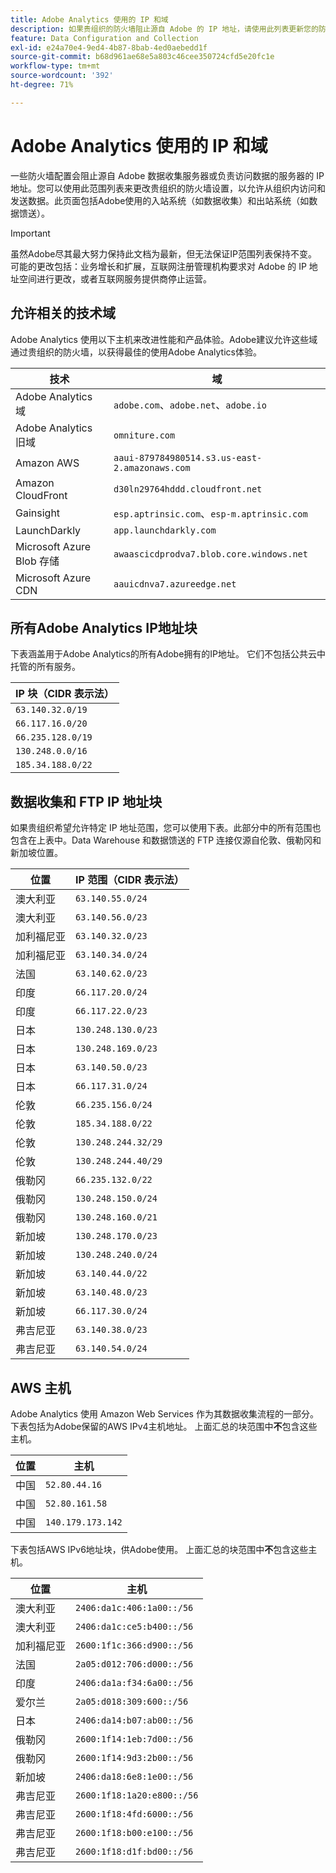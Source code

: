 ```yaml
---
title: Adobe Analytics 使用的 IP 和域
description: 如果贵组织的防火墙阻止源自 Adobe 的 IP 地址，请使用此列表更新您的防火墙设置。
feature: Data Configuration and Collection
exl-id: e24a70e4-9ed4-4b87-8bab-4ed0aebedd1f
source-git-commit: b68d961ae68e5a803c46cee350724cfd5e20fc1e
workflow-type: tm+mt
source-wordcount: '392'
ht-degree: 71%

---
```


# Adobe Analytics 使用的 IP 和域

一些防火墙配置会阻止源自 Adobe 数据收集服务器或负责访问数据的服务器的 IP 地址。您可以使用此范围列表来更改贵组织的防火墙设置，以允许从组织内访问和发送数据。此页面包括Adobe使用的入站系统（如数据收集）和出站系统（如数据馈送）。

>[!IMPORTANT]
>
>虽然Adobe尽其最大努力保持此文档为最新，但无法保证IP范围列表保持不变。 可能的更改包括：业务增长和扩展，互联网注册管理机构要求对 Adobe 的 IP 地址空间进行更改，或者互联网服务提供商停止运营。

## 允许相关的技术域

Adobe Analytics 使用以下主机来改进性能和产品体验。Adobe建议允许这些域通过贵组织的防火墙，以获得最佳的使用Adobe Analytics体验。

| 技术 | 域 |
| --- | --- |
| Adobe Analytics 域 | `adobe.com`、`adobe.net`、`adobe.io` |
| Adobe Analytics 旧域 | `omniture.com` |
| Amazon AWS | `aaui-879784980514.s3.us-east-2.amazonaws.com` |
| Amazon CloudFront | `d30ln29764hddd.cloudfront.net` |
| Gainsight | `esp.aptrinsic.com`、`esp-m.aptrinsic.com` |
| LaunchDarkly | `app.launchdarkly.com` |
| Microsoft Azure Blob 存储 | `awaascicdprodva7.blob.core.windows.net` |
| Microsoft Azure CDN | `aauicdnva7.azureedge.net` |

## 所有Adobe Analytics IP地址块

下表涵盖用于Adobe Analytics的所有Adobe拥有的IP地址。 它们不包括公共云中托管的所有服务。

| IP 块（CIDR 表示法） |
| --- |
| `63.140.32.0/19` |
| `66.117.16.0/20` |
| `66.235.128.0/19` |
| `130.248.0.0/16` |
| `185.34.188.0/22` |

## 数据收集和 FTP IP 地址块

如果贵组织希望允许特定 IP 地址范围，您可以使用下表。此部分中的所有范围也包含在上表中。Data Warehouse 和数据馈送的 FTP 连接仅源自伦敦、俄勒冈和新加坡位置。

| 位置 | IP 范围（CIDR 表示法） |
| --- | --- |
| 澳大利亚 | `63.140.55.0/24` |
| 澳大利亚 | `63.140.56.0/23` |
| 加利福尼亚 | `63.140.32.0/23` |
| 加利福尼亚 | `63.140.34.0/24` |
| 法国 | `63.140.62.0/23` |
| 印度 | `66.117.20.0/24` |
| 印度 | `66.117.22.0/23` |
| 日本 | `130.248.130.0/23` |
| 日本 | `130.248.169.0/23` |
| 日本 | `63.140.50.0/23` |
| 日本 | `66.117.31.0/24` |
| 伦敦 | `66.235.156.0/24` |
| 伦敦 | `185.34.188.0/22` |
| 伦敦 | `130.248.244.32/29` |
| 伦敦 | `130.248.244.40/29` |
| 俄勒冈 | `66.235.132.0/22` |
| 俄勒冈 | `130.248.150.0/24` |
| 俄勒冈 | `130.248.160.0/21` |
| 新加坡 | `130.248.170.0/23` |
| 新加坡 | `130.248.240.0/24` |
| 新加坡 | `63.140.44.0/22` |
| 新加坡 | `63.140.48.0/23` |
| 新加坡 | `66.117.30.0/24` |
| 弗吉尼亚 | `63.140.38.0/23` |
| 弗吉尼亚 | `63.140.54.0/24` |

## AWS 主机

Adobe Analytics 使用 Amazon Web Services 作为其数据收集流程的一部分。下表包括为Adobe保留的AWS IPv4主机地址。 上面汇总的块范围中&#x200B;**不**&#x200B;包含这些主机。

| 位置 | 主机 |
| --- | --- |
| 中国 | `52.80.44.16` |
| 中国 | `52.80.161.58` |
| 中国 | `140.179.173.142` |

下表包括AWS IPv6地址块，供Adobe使用。 上面汇总的块范围中&#x200B;**不**&#x200B;包含这些主机。

| 位置 | 主机 |
| --- | --- |
| 澳大利亚 | `2406:da1c:406:1a00::/56` |
| 澳大利亚 | `2406:da1c:ce5:b400::/56` |
| 加利福尼亚 | `2600:1f1c:366:d900::/56` |
| 法国 | `2a05:d012:706:d000::/56` |
| 印度 | `2406:da1a:f34:6a00::/56` |
| 爱尔兰 | `2a05:d018:309:600::/56` |
| 日本 | `2406:da14:b07:ab00::/56` |
| 俄勒冈 | `2600:1f14:1eb:7d00::/56` |
| 俄勒冈 | `2600:1f14:9d3:2b00::/56` |
| 新加坡 | `2406:da18:6e8:1e00::/56` |
| 弗吉尼亚 | `2600:1f18:1a20:e800::/56` |
| 弗吉尼亚 | `2600:1f18:4fd:6000::/56` |
| 弗吉尼亚 | `2600:1f18:b00:e100::/56` |
| 弗吉尼亚 | `2600:1f18:d1f:bd00::/56` |
